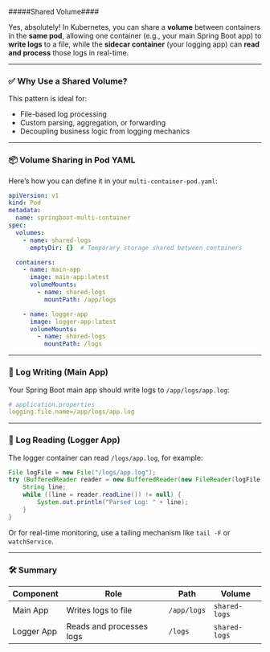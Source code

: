 #####Shared Volume####


Yes, absolutely! In Kubernetes, you can share a **volume** between containers in the **same pod**, allowing one container (e.g., your main Spring Boot app) to **write logs** to a file, while the **sidecar container** (your logging app) can **read and process** those logs in real-time.

---

### ✅ Why Use a Shared Volume?

This pattern is ideal for:

* File-based log processing
* Custom parsing, aggregation, or forwarding
* Decoupling business logic from logging mechanics

---

### 📦 Volume Sharing in Pod YAML

Here’s how you can define it in your `multi-container-pod.yaml`:

```yaml
apiVersion: v1
kind: Pod
metadata:
  name: springboot-multi-container
spec:
  volumes:
    - name: shared-logs
      emptyDir: {}  # Temporary storage shared between containers

  containers:
    - name: main-app
      image: main-app:latest
      volumeMounts:
        - name: shared-logs
          mountPath: /app/logs

    - name: logger-app
      image: logger-app:latest
      volumeMounts:
        - name: shared-logs
          mountPath: /logs
```

---

### 📝 Log Writing (Main App)

Your Spring Boot main app should write logs to `/app/logs/app.log`:

```yaml
# application.properties
logging.file.name=/app/logs/app.log
```

---

### 📖 Log Reading (Logger App)

The logger container can read `/logs/app.log`, for example:

```java
File logFile = new File("/logs/app.log");
try (BufferedReader reader = new BufferedReader(new FileReader(logFile))) {
    String line;
    while ((line = reader.readLine()) != null) {
        System.out.println("Parsed Log: " + line);
    }
}
```

Or for real-time monitoring, use a tailing mechanism like `tail -F` or `watchService`.

---

### 🛠️ Summary

| Component  | Role                     | Path        | Volume        |
| ---------- | ------------------------ | ----------- | ------------- |
| Main App   | Writes logs to file      | `/app/logs` | `shared-logs` |
| Logger App | Reads and processes logs | `/logs`     | `shared-logs` |
